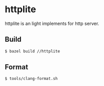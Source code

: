 # httplite 

httplite is an light implements for http server.

## Build 

```bash
$ bazel build //httplite
```

## Format

```bash
$ tools/clang-format.sh
```

